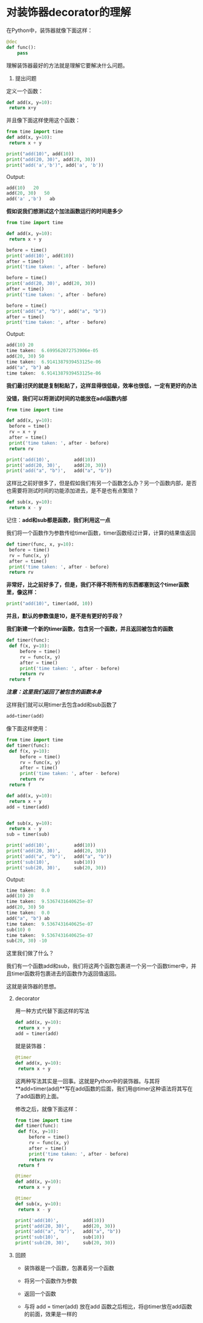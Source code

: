 #   对装饰器decorator的理解

在Python中，装饰器就像下面这样：

```python
@dec
def func():
	pass
```

理解装饰器最好的方法就是理解它要解决什么问题。

1.   提出问题

   定义一个函数：

   ```python
   def add(x, y=10):
   	return x+y
   ```

   并且像下面这样使用这个函数：

   ```python
   from time import time
   def add(x, y=10):
   	return x + y
   
   print("add(10)", add(10))
   print("add(20, 30)", add(20, 30))
   print("add('a','b')", add('a', 'b'))
   ```

   Output:

   ```python
   add(10)   20
   add(20, 30)   50
   add('a' ,'b')   ab
   ```

   **假如说我们想测试这个加法函数运行的时间是多少**

   ```python
   from time import time
   
   def add(x, y=10):
   	return x + y
   
   before = time()
   print('add(10)', add(10))
   after = time()
   print('time taken: ', after - before)
   
   before = time()
   print('add(20, 30)', add(20, 30))
   after = time()
   print('time taken: ', after - before)
   
   before = time()
   print('add("a", "b")', add("a", "b"))
   after = time()
   print('time taken: ', after - before)
   ```

   Output:

   ```python
   add(10) 20
   time taken:  6.699562072753906e-05
   add(20, 30) 50
   time taken:  6.9141387939453125e-06
   add("a", "b") ab
   time taken:  6.9141387939453125e-06
   ```

   **我们最讨厌的就是复制粘贴了，这样显得很低级，效率也很低，一定有更好的办法**

   **没错，我们可以将测试时间的功能放在add函数内部**

   ```python
   from time import time
   
   def add(x, y=10):
   	before = time()
   	rv = x + y
   	after = time()
   	print('time taken: ', after - before)
   	return rv
   
   print('add(10)',         add(10))
   print('add(20, 30)',     add(20, 30))
   print('add("a", "b")',   add("a", "b"))
   ```

   这样比之前好很多了，但是假如我们有另一个函数怎么办？另一个函数内部，是否也需要将测试时间的功能添加进去，是不是也有点繁琐？

   ```python
   def sub(x, y=10):
   	return x - y
   ```

   记住：**add和sub都是函数，我们利用这一点**

   我们将一个函数作为参数传给timer函数，timer函数经过计算，计算的结果值返回

   ```python
   def timer(func, x, y=10):
   	before = time()
   	rv = func(x, y)
   	after = time()
   	print('time taken: ', after - before)
   	return rv
   ```

   **非常好，比之前好多了，但是，我们不得不将所有的东西都塞到这个timer函数里，像这样：**

   ```python
   print("add(10)", timer(add, 10))
   ```

   **并且，默认的参数值是10，是不是有更好的手段？**

   **我们新建一个新的timer函数，包含另一个函数，并且返回被包含的函数**

   ```python
   def timer(func):
   	def f(x, y=10):
   		before = time()
   		rv = func(x, y)
   		after = time()
   		print('time taken: ', after - before)
   		return rv
   	return f
   ```

   **_注意：这里我们返回了被包含的函数本身_**

   这样我们就可以用timer去包含add和sub函数了

   ```python
   add=timer(add)
   ```

   像下面这样使用：

   ```python
   from time import time
   def timer(func):
   	def f(x, y=10):
   		before = time()
   		rv = func(x, y)
   		after = time()
   		print('time taken: ', after - before)
   		return rv
   	return f
   
   def add(x, y=10):
   	return x + y
   add = timer(add)
   
   
   def sub(x, y=10):
   	return x - y
   sub = timer(sub)
   
   print('add(10)',         add(10))
   print('add(20, 30)',     add(20, 30))
   print('add("a", "b")',   add("a", "b"))
   print('sub(10)',         sub(10))
   print('sub(20, 30)',     sub(20, 30))
   ```

   Output:

   ```python
   time taken:  0.0
   add(10) 20
   time taken:  9.5367431640625e-07
   add(20, 30) 50
   time taken:  0.0
   add("a", "b") ab
   time taken:  9.5367431640625e-07
   sub(10) 0
   time taken:  9.5367431640625e-07
   sub(20, 30) -10
   ```

   这里我们做了什么？

   我们有一个函数add和sub，我们将这两个函数包裹进一个另一个函数timer中，并且timer函数将包裹进去的函数作为返回值返回。

   这就是装饰器的思想。

2. decorator

   用一种方式代替下面这样的写法

   ```python
   def add(x, y=10):
   	return x + y
   add = timer(add)
   ```

   就是装饰器：

   ```python
   @timer
   def add(x, y=10):
   	return x + y
   ```

   这两种写法其实是一回事。这就是Python中的装饰器。与其将**add=timer(add)**写在add函数的后面，我们用@timer这种语法将其写在了add函数的上面。

   修改之后，就像下面这样：

   ```python
   from time import time
   def timer(func):
   	def f(x, y=10):
   		before = time()
   		rv = func(x, y)
   		after = time()
   		print('time taken: ', after - before)
   		return rv
   	return f
   
   @timer
   def add(x, y=10):
   	return x + y
   
   @timer
   def sub(x, y=10):
   	return x - y
   
   print('add(10)',         add(10))
   print('add(20, 30)',     add(20, 30))
   print('add("a", "b")',   add("a", "b"))
   print('sub(10)',         sub(10))
   print('sub(20, 30)',     sub(20, 30))
   ```

3. 回顾

   *   装饰器是一个函数，包裹着另一个函数

   *   将另一个函数作为参数

   *    返回一个函数

   *    与将 add = timer(add) 放在add 函数之后相比，将@timer放在add函数的前面，效果是一样的

     